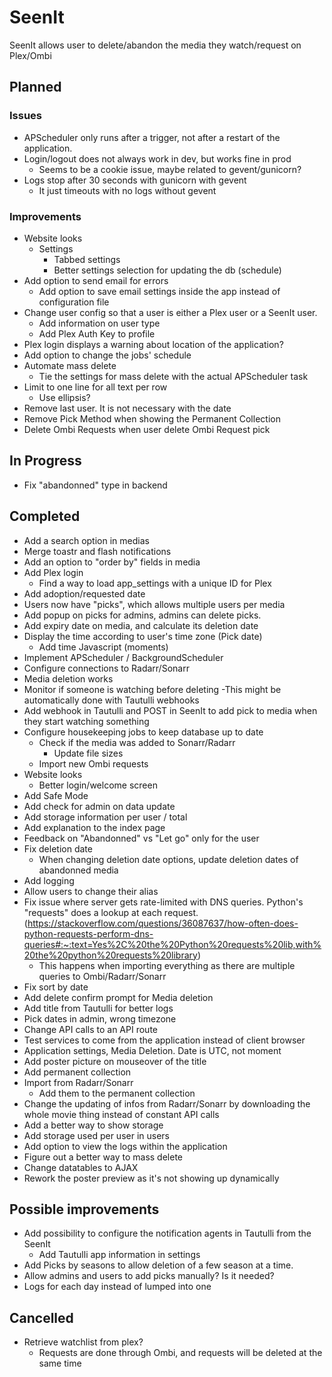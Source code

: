 # SeenIt
SeenIt allows user to delete/abandon the media they watch/request on Plex/Ombi

## Planned
### Issues
- APScheduler only runs after a trigger, not after a restart of the application.
- Login/logout does not always work in dev, but works fine in prod
    - Seems to be a cookie issue, maybe related to gevent/gunicorn?
- Logs stop after 30 seconds with gunicorn with gevent
    - It just timeouts with no logs without gevent

### Improvements
- Website looks
    - Settings
        - Tabbed settings
        - Better settings selection for updating the db (schedule)
- Add option to send email for errors
    - Add option to save email settings inside the app instead of configuration file
- Change user config so that a user is either a Plex user or a SeenIt user.
    - Add information on user type
    - Add Plex Auth Key to profile
- Plex login displays a warning about location of the application?
- Add option to change the jobs' schedule
- Automate mass delete
    - Tie the settings for mass delete with the actual APScheduler task
- Limit to one line for all text per row
    - Use ellipsis?
- Remove last user. It is not necessary with the date
- Remove Pick Method when showing the Permanent Collection
- Delete Ombi Requests when user delete Ombi Request pick

## In Progress
- Fix "abandonned" type in backend


## Completed
- Add a search option in medias
- Merge toastr and flash notifications
- Add an option to "order by" fields in media
- Add Plex login
    - Find a way to load app_settings with a unique ID for Plex
- Add adoption/requested date
- Users now have "picks", which allows multiple users per media
- Add popup on picks for admins, admins can delete picks.
- Add expiry date on media, and calculate its deletion date
- Display the time according to user's time zone (Pick date)
    - Add time Javascript (moments)
- Implement APScheduler / BackgroundScheduler
- Configure connections to Radarr/Sonarr
- Media deletion works
- Monitor if someone is watching before deleting
    -This might be automatically done with Tautulli webhooks
- Add webhook in Tautulli and POST in SeenIt to add pick to media when they start watching something
- Configure housekeeping jobs to keep database up to date
    - Check if the media was added to Sonarr/Radarr
        - Update file sizes
    - Import new Ombi requests
- Website looks
    - Better login/welcome screen
- Add Safe Mode
- Add check for admin on data update
- Add storage information per user / total
- Add explanation to the index page
- Feedback on "Abandonned" vs "Let go" only for the user
- Fix deletion date
    - When changing deletion date options, update deletion dates of abandonned media
- Add logging
- Allow users to change their alias
- Fix issue where server gets rate-limited with DNS queries. Python's "requests" does a lookup at each request. (https://stackoverflow.com/questions/36087637/how-often-does-python-requests-perform-dns-queries#:~:text=Yes%2C%20the%20Python%20requests%20lib,with%20the%20python%20requests%20library)
    - This happens when importing everything as there are multiple queries to Ombi/Radarr/Sonarr
- Fix sort by date
- Add delete confirm prompt for Media deletion
- Add title from Tautulli for better logs
- Pick dates in admin, wrong timezone
- Change API calls to an API route
- Test services to come from the application instead of client browser
- Application settings, Media Deletion. Date is UTC, not moment
- Add poster picture on mouseover of the title
- Add permanent collection
- Import from Radarr/Sonarr
    - Add them to the permanent collection
- Change the updating of infos from Radarr/Sonarr by downloading the whole movie thing instead of constant API calls
- Add a better way to show storage
- Add storage used per user in users
- Add option to view the logs within the application
- Figure out a better way to mass delete
- Change datatables to AJAX
- Rework the poster preview as it's not showing up dynamically

## Possible improvements
- Add possibility to configure the notification agents in Tautulli from the SeenIt
    - Add Tautulli app information in settings
- Add Picks by seasons to allow deletion of a few season at a time.
- Allow admins and users to add picks manually? Is it needed?
- Logs for each day instead of lumped into one

## Cancelled
- Retrieve watchlist from plex?
    - Requests are done through Ombi, and requests will be deleted at the same time